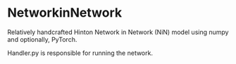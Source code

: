 # NetworkinNetwork
Relatively handcrafted Hinton Network in Network (NiN) model using numpy and optionally, PyTorch.

Handler.py is responsible for running the network.
